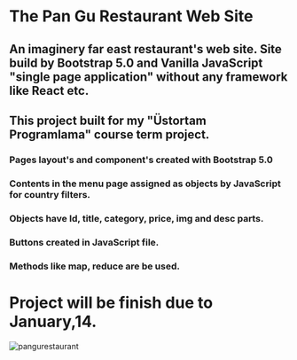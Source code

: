 # The Pan Gu Restaurant Web Site

## An imaginery far east restaurant's web site. Site build by Bootstrap 5.0 and Vanilla JavaScript "single page application" without any framework like React etc.
## This project built for my "Üstortam Programlama" course term project. 

### Pages layout's and component's created with Bootstrap 5.0 
### Contents in the menu page assigned as objects by JavaScript for country filters.
### Objects have Id, title, category, price, img and desc parts.
### Buttons created in JavaScript file.
### Methods like map, reduce are be used.

# Project will be finish due to January,14. 

![pangurestaurant](https://user-images.githubusercontent.com/71606941/144714627-7ae3ca57-c5e0-41f4-a4f4-89d784c56fb7.gif)
